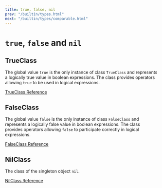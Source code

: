 ```yaml
---
title: true, false, nil
prev: "/builtin/types.html"
next: "/builtin/types/comparable.html"
---
```


# `true`, `false` and `nil`



## TrueClass

The global value `true` is the only instance of class `TrueClass` and
represents a logically true value in boolean expressions. The class
provides operators allowing `true` to be used in logical expressions.

<a href='https://ruby-doc.org/core-2.5.0/TrueClass.html' class='ruby-doc
remote' target='_blank'>TrueClass Reference</a>



## FalseClass

The global value `false` is the only instance of class `FalseClass` and
represents a logically false value in boolean expressions. The class
provides operators allowing `false` to participate correctly in logical
expressions.

<a href='https://ruby-doc.org/core-2.5.0/FalseClass.html'
class='ruby-doc remote' target='_blank'>FalseClass Reference</a>



## NilClass

The class of the singleton object `nil`.

<a href='https://ruby-doc.org/core-2.5.0/NilClass.html' class='ruby-doc
remote' target='_blank'>NilClass Reference</a>

